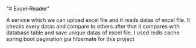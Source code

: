 "# Excel-Reader" 

A service which we can upload excel file and it reads datas of excel file. It checks every datas and compare to others after that it compares with database table and save unique datas of excel file. I used redis cache spring boot pagination jpa hibernate for this project
